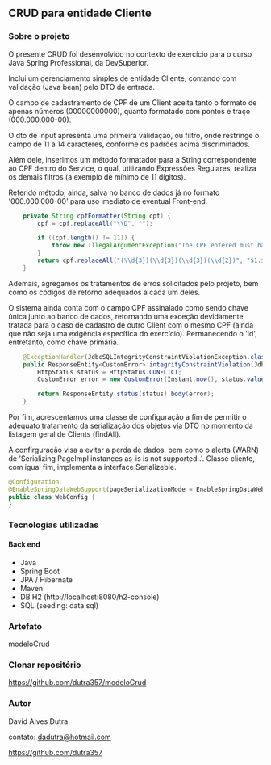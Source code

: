 
## CRUD para entidade Cliente

### Sobre o projeto

O presente CRUD foi desenvolvido no contexto de exercício para o curso Java Spring Professional, da DevSuperior.

Inclui um gerenciamento simples de entidade Cliente, contando com validação (Java bean) pelo DTO de entrada.

O campo de cadastramento de CPF de um Client aceita tanto o formato de apenas números (00000000000), quanto formatado com pontos e traço (000.000.000-00).

O dto de input apresenta uma primeira validação, ou filtro, onde restringe o campo de 11 a 14 caracteres, conforme os padrões acima discriminados.

Além dele, inserimos um método formatador para a String correspondente ao CPF dentro do Service, o qual, utilizando Expressões Regulares, realiza os demais filtros (a exemplo de mínimo de 11 dígitos).

Referido método, ainda, salva no banco de dados já no formato '000.000.000-00' para uso imediato de eventual Front-end.

~~~java
    private String cpfFormatter(String cpf) {
        cpf = cpf.replaceAll("\\D", "");

        if ((cpf.length() != 11)) {
            throw new IllegalArgumentException("The CPF entered must have exactly 11 digits, without dots and dash.");
        }
        return cpf.replaceAll("(\\d{3})(\\d{3})(\\d{3})(\\d{2})", "$1.$2.$3-$4");
    }
~~~

Ademais, agregamos os tratamentos de erros solicitados pelo projeto, bem como os códigos de retorno adequados a cada um deles.

O sistema ainda conta com o campo CPF assinalado como sendo chave única junto ao banco de dados, retornando uma exceção devidamente tratada para o caso de cadastro de outro Client com o mesmo CPF (ainda que não seja uma exigência específica do exercício). Permanecendo o 'id', entretanto, como chave primária.


~~~java
    @ExceptionHandler(JdbcSQLIntegrityConstraintViolationException.class)
    public ResponseEntity<CustomError> integrityConstraintViolation(JdbcSQLIntegrityConstraintViolationException exception, HttpServletRequest request) {
        HttpStatus status = HttpStatus.CONFLICT;
        CustomError error = new CustomError(Instant.now(), status.value(), "CPF already present in DB. Unique index/primary key violation.", request.getRequestURI());

        return ResponseEntity.status(status).body(error);
    }
~~~

Por fim, acrescentamos uma classe de configuração a fim de permitir o adequato tratamento da serialização dos objetos via DTO no momento da listagem geral de Clients (findAll).

A confirguração visa a evitar a perda de dados, bem como o alerta (WARN) de 'Serializing PageImpl instances as-is is not supported..'. Classe cliente, com igual fim, implementa a interface Serializeble.

~~~java
@Configuration
@EnableSpringDataWebSupport(pageSerializationMode = EnableSpringDataWebSupport.PageSerializationMode.VIA_DTO)
public class WebConfig {
}
~~~

### Tecnologias utilizadas
#### Back end
- Java
- Spring Boot
- JPA / Hibernate
- Maven
- DB H2 (http://localhost:8080/h2-console)
- SQL (seeding: data.sql)


### Artefato
modeloCrud

### Clonar repositório
https://github.com/dutra357/modeloCrud

### Autor

David Alves Dutra

contato: dadutra@hotmail.com


https://github.com/dutra357


